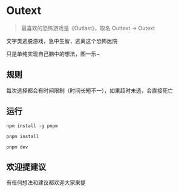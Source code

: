 # Outext

> 最喜欢的恐怖游戏是《Outlast》，取名 Outtext -> Outext

文字类逃脱游戏，急中生智，逃离这个恐怖医院

只是单纯实现自己脑中的想法，图一乐~

## 规则

每次选择都会有时间限制（时间长短不一），如果超时未选，会直接死亡

## 运行

```shell
npm install -g pnpm

pnpm install

pnpm dev
```

## 欢迎提建议

有任何想法和建议都欢迎大家来提
